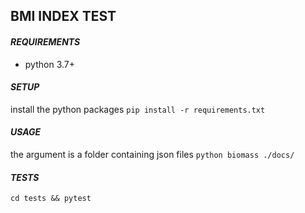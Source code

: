 BMI INDEX TEST
--------------

#### _REQUIREMENTS_

- python 3.7+

#### _SETUP_

install the python packages
`pip install -r requirements.txt`

#### _USAGE_

the argument is a folder containing json files
`python biomass ./docs/`


#### _TESTS_

`cd tests && pytest`

